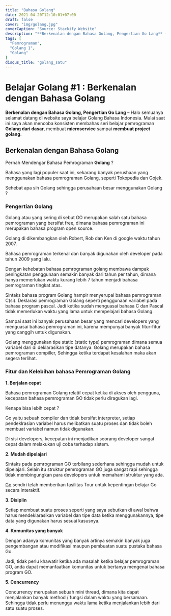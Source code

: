```yaml
---
title: "Bahasa Golang"
date: 2021-04-20T12:10:01+07:00
draft: false
cover: "img/golang.jpg"
coverCaption: "Source: Stackify Website"
description: "**Berkenalan dengan Bahasa Golang, Pengertian Go Lang** – Halo semuanya selamat datang di website saya belajar Golang Bahasa Indonesia. Mulai saat ini saya akan mencoba konsisten membahas seri belajar pemrograman **Golang dari dasar**, membuat **microservice** sampai **membuat project golang**."
tags: [
  "Pemrograman",
  "Golang 1",
  "Golang"
]
disqus_title: "golang_satu"
---
```


# Belajar Golang #1 : Berkenalan dengan Bahasa Golang

**Berkenalan dengan Bahasa Golang, Pengertian Go Lang** – Halo semuanya selamat datang di website saya belajar Golang Bahasa Indonesia. Mulai saat ini saya akan mencoba konsisten membahas seri belajar pemrograman **Golang dari dasar**, membuat **microservice** sampai **membuat project golang**.

## Berkenalan dengan Bahasa Golang

Pernah Mendengar Bahasa Pemrograman **Golang** ?

Bahasa yang lagi populer saat ini, sekarang banyak perushaan yang menggunakan bahasa pemrograman Golang, seperti Tokopedia dan Gojek.

Sehebat apa sih Golang sehingga perusahaan besar menggunakan Golang ?

### Pengertian Golang

Golang atau yang sering di sebut GO merupakan salah satu bahasa pemrograman yang bersifat free, dimana bahasa pemrograman ini merupakan bahasa program open source.

Golang di dikembangkan oleh Robert, Rob dan Ken di google waktu tahun 2007.

Bahasa pemrograman terkenal dan banyak digunakan oleh developer pada tahun 2009 yang lalu.

Dengan kehebatan bahasa pemrograman golang membawa dampak peningkatan penggunaan semakin banyak dari tahun per tahun, dimana hanya memerlukan waktu kurang lebih 7 tahun menjadi bahasa pemrograman tingkat atas.

Sintaks bahasa program Golang hampir menyerupai bahasa pemrograman C(si). Deklarasi pemrograman Golang seperti penggunaan variabel pada bahasa program pascal. Jadi ketika sudah menguasai bahasa C dan Pascal tidak memerlukan waktu yang lama untuk mempelajari bahasa Golang.

Sampai saat ini banyak perusahaan besar yang mencari developers yang menguasai bahasa pemrograman ini, karena mempunyai banyak fitur-fitur yang canggih untuk digunakan.

Golang menggunakan tipe static (static type) pemrograman dimana semua variabel dari di deklarasikan tipe datanya. Golang merupakan bahasa pemrograman compiller, Sehingga ketika terdapat kesalahan maka akan segera terlihat.

### Fitur dan Kelebihan bahasa Pemrograman Golang

**1. Berjalan cepat**

Bahasa pemrograman Golang relatif cepat ketika di akses oleh pengguna, kecepatan bahasa pemrograman GO tidak perlu diragukan lagi.

Kenapa bisa lebih cepat ?

Go yaitu sebuah compiler dan tidak bersifat interpreter, setiap pendeklrasian variabel harus melibatkan suatu proses dan tidak boleh membuat variabel namun tidak digunakan.

Di sisi developers, kecepatan ini menjadikan seorang developer sangat cepat dalam melakukan uji coba terhadap sistem.

**2. Mudah dipelajari**

Sintaks pada pemrograman GO terbilang sederhana sehingga mudah untuk dipelajari. Selain itu struktur pemrograman GO juga sangat rapi sehingga tidak membingungkan para developers untuk memahami struktur yang ada. 

[Go](https://hackernoon.com/the-beauty-of-go-98057e3f0a7d) sendiri telah memberikan fasilitas Tour untuk kepentingan belajar Go secara interaktif.

**3. Disiplin**

Setiap membuat suatu proses seperti yang saya sebutkan di awal bahwa harus mendeklarasikan variabel dan tipe data ketika menggunakannya, tipe data yang digunakan harus sesuai kasusnya.

**4. Komunitas yang banyak**

Dengan adanya komunitas yang banyak artinya semakin banyak juga pengembangan atau modifikasi maupun pembuatan suatu pustaka bahasa Go.

Jadi, tidak perlu khawatir ketika ada masalah ketika belajar pemrograman GO, anda dapat memanfaatkan komunitas untuk bertanya mengenai bahasa program GO.

**5. Concurrency**

Concurrency merupakan sebuah mini thread, dimana kita dapat menjalankan banyak method / fungsi dalam waktu yang bersamaan. Sehingga tidak perlu menunggu waktu lama ketika menjalankan lebih dari satu suatu proses.
